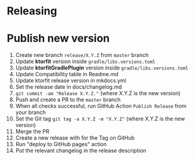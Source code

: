 Releasing
=========

# Publish new version

1. Create new branch `release/X.Y.Z` from `master` branch
2. Update **ktorfit** version inside `gradle/libs.versions.toml`
3. Update **ktorfitGradlePlugin** version inside `gradle/libs.versions.toml`
4. Update Compatibility table in Readme.md
5. Update ktorfit release version in mkdocs.yml
6. Set the release date in docs/changelog.md
7. `git commit -am "Release X.Y.Z."` (where X.Y.Z is the new version)
8. Push and create a PR to the `master` branch
9. When all checks successful, run GitHub Action `Publish Release` from your branch
10. Set the Git tag `git tag -a X.Y.Z -m "X.Y.Z"` (where X.Y.Z is the new version)
11. Merge the PR
12. Create a new release with for the Tag on GitHub
13. Run "deploy to GitHub pages" action
14. Put the relevant changelog in the release description
